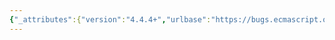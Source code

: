 ```yaml
---
{"_attributes":{"version":"4.4.4+","urlbase":"https://bugs.ecmascript.org/","maintainer":"dherman@mozilla.com"},"bug":{"bug_id":2159,"creation_ts":"2013-11-02 02:19:00 -0700","short_desc":"21.2.5.2.1 RegExpExec: Invalid call to CreateDataProperty in step 22","delta_ts":"2014-01-27 07:10:25 -0800","product":"Draft for 6th Edition","component":"technical issue","version":"Rev 20: October 28, 2013 Draft","rep_platform":"All","op_sys":"All","bug_status":"RESOLVED","resolution":"FIXED","priority":"Normal","bug_severity":"normal","everconfirmed":true,"reporter":{"uid":"andrebargull","name":"André Bargull"},"assigned_to":{"uid":"allen","name":"Allen Wirfs-Brock"},"long_desc":[{"commentid":6360,"comment_count":0,"who":{"uid":"andrebargull","name":"André Bargull"},"bug_when":"2013-11-02 02:19:13 -0700","thetext":"21.2.5.2.1 Runtime Semantics: RegExpExec Abstract Operation, step 22:\n\n`CreateDataProperty(A, \"length\",  n + 1)` is not valid, choices:\n\n- Call [[DefineOwnProperty]] with PropertyDescriptor {[[Value]]: n + 1}\n- Call Put(A, \"length\", n + 1)\n- Call ArrayCreate with argument (n + 1) in step 17"},{"commentid":6403,"comment_count":1,"who":{"uid":"allen","name":"Allen Wirfs-Brock"},"bug_when":"2013-11-02 17:55:46 -0700","thetext":"fixed in rev21 editor's draft\n\nUsed ArrayCreate(n+1)\n\nThis is a change from ES5, but the sequencing of these steps were not observable in ES5."},{"commentid":6488,"comment_count":2,"who":{"uid":"allen","name":"Allen Wirfs-Brock"},"bug_when":"2013-11-08 13:08:34 -0800","thetext":"fixed in rev21 draft"}]}}
---
```

